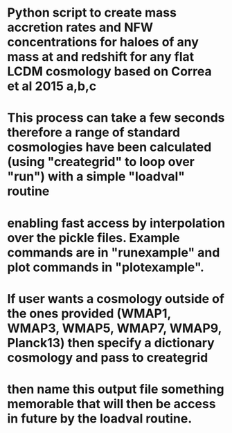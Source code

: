 # Python script to create mass accretion rates and NFW concentrations for haloes of any mass at and redshift for any flat LCDM cosmology based on Correa et al 2015 a,b,c
# This process can take a few seconds therefore a range of standard cosmologies have been calculated (using "creategrid" to loop over "run") with a simple "loadval" routine
# enabling fast access by interpolation over the pickle files. Example commands are in "runexample" and plot commands in "plotexample".
# If user wants a cosmology outside of the ones provided (WMAP1, WMAP3, WMAP5, WMAP7, WMAP9, Planck13) then specify a dictionary cosmology and pass to creategrid
# then name this output file something memorable that will then be access in future by the loadval routine.

